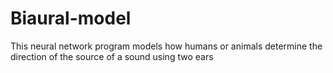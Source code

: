 # Biaural-model
This neural network program models how humans or animals determine the direction of the source of a sound using two ears
